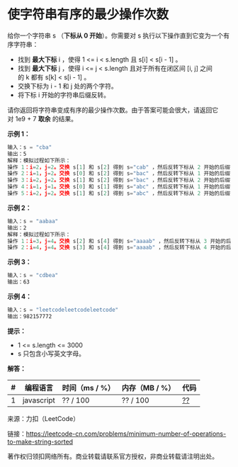 # 使字符串有序的最少操作次数

给你一个字符串 s （**下标从 0 开始**）。你需要对 s 执行以下操作直到它变为一个有序字符串：

- 找到 **最大下标** i ，使得 1 <= i < s.length 且 s[i] < s[i - 1] 。
- 找到 **最大下标** j ，使得 i <= j < s.length 且对于所有在闭区间 [i, j] 之间的 k 都有 s[k] < s[i - 1] 。
- 交换下标为 i - 1​​​​ 和 j​​​​ 处的两个字符。
- 将下标 i 开始的字符串后缀反转。

请你返回将字符串变成有序的最少操作次数。由于答案可能会很大，请返回它对 1e9 + 7 **取余** 的结果。

**示例 1：**

``` javascript
输入：s = "cba"
输出：5
解释：模拟过程如下所示：
操作 1：i=2，j=2。交换 s[1] 和 s[2] 得到 s="cab" ，然后反转下标从 2 开始的后缀字符串，得到 s="cab" 。
操作 2：i=1，j=2。交换 s[0] 和 s[2] 得到 s="bac" ，然后反转下标从 1 开始的后缀字符串，得到 s="bca" 。
操作 3：i=2，j=2。交换 s[1] 和 s[2] 得到 s="bac" ，然后反转下标从 2 开始的后缀字符串，得到 s="bac" 。
操作 4：i=1，j=1。交换 s[0] 和 s[1] 得到 s="abc" ，然后反转下标从 1 开始的后缀字符串，得到 s="acb" 。
操作 5：i=2，j=2。交换 s[1] 和 s[2] 得到 s="abc" ，然后反转下标从 2 开始的后缀字符串，得到 s="abc" 。
```

**示例 2：**

``` javascript
输入：s = "aabaa"
输出：2
解释：模拟过程如下所示：
操作 1：i=3，j=4。交换 s[2] 和 s[4] 得到 s="aaaab" ，然后反转下标从 3 开始的后缀字符串，得到 s="aaaba" 。
操作 2：i=4，j=4。交换 s[3] 和 s[4] 得到 s="aaaab" ，然后反转下标从 4 开始的后缀字符串，得到 s="aaaab" 。
```

**示例 3：**

``` javascript
输入：s = "cdbea"
输出：63
```

**示例 4：**

``` javascript
输入：s = "leetcodeleetcodeleetcode"
输出：982157772
```

**提示：**

- 1 <= s.length <= 3000
- s​ 只包含小写英文字母。

**解答：**

**#**|**编程语言**|**时间（ms / %）**|**内存（MB / %）**|**代码**
--|--|--|--|--
1|javascript|?? / 100|?? / 100|[??](./javascript/ac_v1.js)

来源：力扣（LeetCode）

链接：https://leetcode-cn.com/problems/minimum-number-of-operations-to-make-string-sorted

著作权归领扣网络所有。商业转载请联系官方授权，非商业转载请注明出处。
